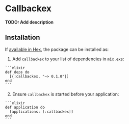 # Callbackex

**TODO: Add description**

## Installation

If [available in Hex](https://hex.pm/docs/publish), the package can be installed as:

  1. Add `callbackex` to your list of dependencies in `mix.exs`:

    ```elixir
    def deps do
      [{:callbackex, "~> 0.1.0"}]
    end
    ```

  2. Ensure `callbackex` is started before your application:

    ```elixir
    def application do
      [applications: [:callbackex]]
    end
    ```

